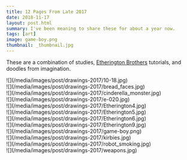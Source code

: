 ```yaml
---
title: 12 Pages From Late 2017
date: 2018-11-17
layout: post.html
summary: I've been meaning to share these for about a year now.
tags: [art]
image: game-boy.png
thumbnail: _thumbnail.jpg
---
```


These are a combination of studies, [Etherington Brothers](http://theetheringtonbrothers.blogspot.com/) tutorials, and doodles from imagination.

<div>
  ![](/media/images/post/drawings-2017/10-18.jpg)
</div>

<div>
  ![](/media/images/post/drawings-2017/bread_faces.jpg)
</div>

<div>
  ![](/media/images/post/drawings-2017/cinderella_monster.jpg)
</div>

<div>
  ![](/media/images/post/drawings-2017/e-020.jpg)
</div>

<div>
  ![](/media/images/post/drawings-2017/Etherington4.jpg)
</div>

<div>
  ![](/media/images/post/drawings-2017/Etherington5.jpg)
</div>

<div>
  ![](/media/images/post/drawings-2017/Etherington6.jpg)
</div>

<div>
  ![](/media/images/post/drawings-2017/Etherington9.jpg)
</div>

<div>
  ![](/media/images/post/drawings-2017/game-boy.png)
</div>

<div>
  ![](/media/images/post/drawings-2017/kirbies.jpg)
</div>

<div>
  ![](/media/images/post/drawings-2017/robot_smoking.jpg)
</div>

<div>
  ![](/media/images/post/drawings-2017/weapons.jpg)
</div>
